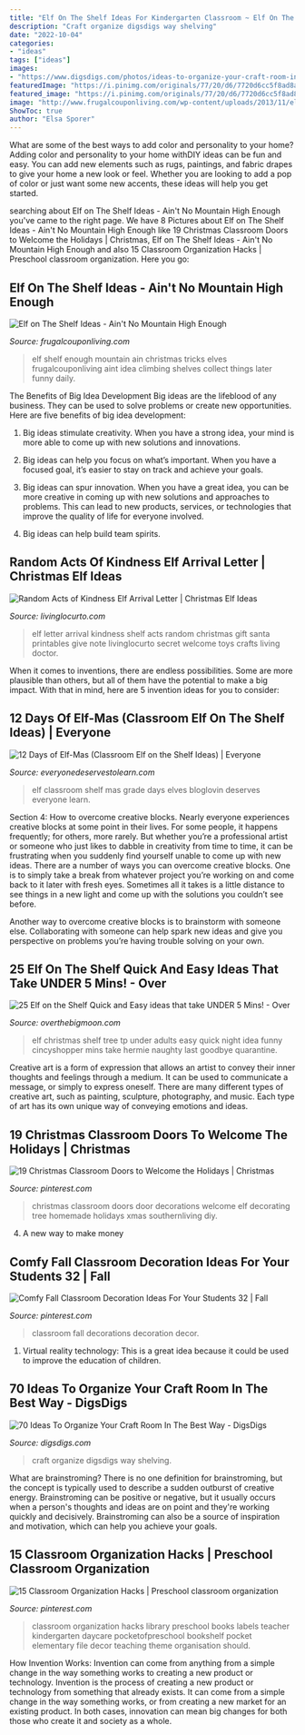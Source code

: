 ```yaml
---
title: "Elf On The Shelf Ideas For Kindergarten Classroom ~ Elf On The Shelf Ideas"
description: "Craft organize digsdigs way shelving"
date: "2022-10-04"
categories:
- "ideas"
tags: ["ideas"]
images:
- "https://www.digsdigs.com/photos/ideas-to-organize-your-craft-room-in-the-best-way-33-554x830.jpg"
featuredImage: "https://i.pinimg.com/originals/77/20/d6/7720d6cc5f8ad8ace46e0cd7206ec797.jpg"
featured_image: "https://i.pinimg.com/originals/77/20/d6/7720d6cc5f8ad8ace46e0cd7206ec797.jpg"
image: "http://www.frugalcouponliving.com/wp-content/uploads/2013/11/elfpic1.jpg"
ShowToc: true
author: "Elsa Sporer"
---
```



What are some of the best ways to add color and personality to your home?
Adding color and personality to your home withDIY ideas can be fun and easy. You can add new elements such as rugs, paintings, and fabric drapes to give your home a new look or feel. Whether you are looking to add a pop of color or just want some new accents, these ideas will help you get started.

	

		
searching about Elf on The Shelf Ideas - Ain&#039;t No Mountain High Enough you've came to the right page. We have 8 Pictures about Elf on The Shelf Ideas - Ain&#039;t No Mountain High Enough like 19 Christmas Classroom Doors to Welcome the Holidays | Christmas, Elf on The Shelf Ideas - Ain&#039;t No Mountain High Enough and also 15 Classroom Organization Hacks | Preschool classroom organization. Here you go:
		
    
## Elf On The Shelf Ideas - Ain&#039;t No Mountain High Enough

<img loading=lazy src="http://www.frugalcouponliving.com/wp-content/uploads/2013/11/elfpic1.jpg" onerror="this.onerror=null;this.src='https://tse4.mm.bing.net/th?id=OIP.Z145HBe-ZnoZ1PS-peZ0eAHaLE&amp;pid=15.1';" alt="Elf on The Shelf Ideas - Ain&#039;t No Mountain High Enough">

_Source: frugalcouponliving.com_

>elf shelf enough mountain ain christmas tricks elves frugalcouponliving aint idea climbing shelves collect things later funny daily. 

	

The Benefits of Big Idea Development
Big ideas are the lifeblood of any business. They can be used to solve problems or create new opportunities. Here are five benefits of big idea development:
1. Big ideas stimulate creativity. When you have a strong idea, your mind is more able to come up with new solutions and innovations.

2. Big ideas can help you focus on what’s important. When you have a focused goal, it’s easier to stay on track and achieve your goals.

3. Big ideas can spur innovation. When you have a great idea, you can be more creative in coming up with new solutions and approaches to problems. This can lead to new products, services, or technologies that improve the quality of life for everyone involved.

4. Big ideas can help build team spirits.

    
## Random Acts Of Kindness Elf Arrival Letter | Christmas Elf Ideas

<img loading=lazy src="https://www.livinglocurto.com/wp-content/uploads/2015/11/Elf-Shelf-Arrival-Letter-Random-Acts-Kindness.jpg" onerror="this.onerror=null;this.src='https://tse1.mm.bing.net/th?id=OIP.zU0VnObaQ0aDlMFUCMpXEQHaLC&amp;pid=15.1';" alt="Random Acts of Kindness Elf Arrival Letter | Christmas Elf Ideas">

_Source: livinglocurto.com_

>elf letter arrival kindness shelf acts random christmas gift santa printables give note livinglocurto secret welcome toys crafts living doctor. 

	

When it comes to inventions, there are endless possibilities. Some are more plausible than others, but all of them have the potential to make a big impact. With that in mind, here are 5 invention ideas for you to consider: 

    
## 12 Days Of Elf-Mas (Classroom Elf On The Shelf Ideas) | Everyone

<img loading=lazy src="http://4.bp.blogspot.com/-rjZncvcr_RY/VkOsHZPhu-I/AAAAAAAAD-c/pKugMVQLxFs/s1600/elf%2B5.png" onerror="this.onerror=null;this.src='https://tse3.mm.bing.net/th?id=OIP.7cRBBHSwcYVnkgsZJW2M2QHaHZ&amp;pid=15.1';" alt="12 Days of Elf-Mas (Classroom Elf on the Shelf Ideas) | Everyone">

_Source: everyonedeservestolearn.com_

>elf classroom shelf mas grade days elves bloglovin deserves everyone learn. 

	

Section 4: How to overcome creative blocks.
Nearly everyone experiences creative blocks at some point in their lives. For some people, it happens frequently; for others, more rarely. But whether you’re a professional artist or someone who just likes to dabble in creativity from time to time, it can be frustrating when you suddenly find yourself unable to come up with new ideas.
There are a number of ways you can overcome creative blocks. One is to simply take a break from whatever project you’re working on and come back to it later with fresh eyes. Sometimes all it takes is a little distance to see things in a new light and come up with the solutions you couldn’t see before.

Another way to overcome creative blocks is to brainstorm with someone else. Collaborating with someone can help spark new ideas and give you perspective on problems you’re having trouble solving on your own.

    
## 25 Elf On The Shelf Quick And Easy Ideas That Take UNDER 5 Mins! - Over

<img loading=lazy src="https://overthebigmoon.com/wp-content/uploads/2017/11/Elf-on-the-shelf-tps-the-Christmas-tree-21.jpg" onerror="this.onerror=null;this.src='https://tse3.mm.bing.net/th?id=OIP.9Bxa3R41wEiTwDvJLwx75gHaLH&amp;pid=15.1';" alt="25 Elf on the Shelf Quick and Easy ideas that take UNDER 5 Mins! - Over">

_Source: overthebigmoon.com_

>elf christmas shelf tree tp under adults easy quick night idea funny cincyshopper mins take hermie naughty last goodbye quarantine. 

	

Creative art is a form of expression that allows an artist to convey their inner thoughts and feelings through a medium. It can be used to communicate a message, or simply to express oneself. There are many different types of creative art, such as painting, sculpture, photography, and music. Each type of art has its own unique way of conveying emotions and ideas.

    
## 19 Christmas Classroom Doors To Welcome The Holidays | Christmas

<img loading=lazy src="https://i.pinimg.com/736x/bf/81/1c/bf811c0d4ce4ab5ec8cd12d2d0b1abee.jpg" onerror="this.onerror=null;this.src='https://tse2.mm.bing.net/th?id=OIP.Y32XwqkXCro9HF7c3nV8hwHaLH&amp;pid=15.1';" alt="19 Christmas Classroom Doors to Welcome the Holidays | Christmas">

_Source: pinterest.com_

>christmas classroom doors door decorations welcome elf decorating tree homemade holidays xmas southernliving diy. 

	

4. A new way to make money 

    
## Comfy Fall Classroom Decoration Ideas For Your Students 32 | Fall

<img loading=lazy src="https://i.pinimg.com/736x/45/a9/7d/45a97d9525401cd26d53ddd7631a8032.jpg" onerror="this.onerror=null;this.src='https://tse4.mm.bing.net/th?id=OIP.jf4ES30tHgjbytGQB-b-VQHaNJ&amp;pid=15.1';" alt="Comfy Fall Classroom Decoration Ideas For Your Students 32 | Fall">

_Source: pinterest.com_

>classroom fall decorations decoration decor. 

	

1. Virtual reality technology: This is a great idea because it could be used to improve the education of children.

    
## 70 Ideas To Organize Your Craft Room In The Best Way - DigsDigs

<img loading=lazy src="https://www.digsdigs.com/photos/ideas-to-organize-your-craft-room-in-the-best-way-33-554x830.jpg" onerror="this.onerror=null;this.src='https://tse2.mm.bing.net/th?id=OIP.t1JdpZ6YhKPYLbpfEhsoGgHaLG&amp;pid=15.1';" alt="70 Ideas To Organize Your Craft Room In The Best Way - DigsDigs">

_Source: digsdigs.com_

>craft organize digsdigs way shelving. 

	

What are brainstroming?
There is no one definition for brainstroming, but the concept is typically used to describe a sudden outburst of creative energy. Brainstroming can be positive or negative, but it usually occurs when a person's thoughts and ideas are on point and they're working quickly and decisively. Brainstroming can also be a source of inspiration and motivation, which can help you achieve your goals.

    
## 15 Classroom Organization Hacks | Preschool Classroom Organization

<img loading=lazy src="https://i.pinimg.com/originals/77/20/d6/7720d6cc5f8ad8ace46e0cd7206ec797.jpg" onerror="this.onerror=null;this.src='https://tse2.mm.bing.net/th?id=OIP.qhZVqDoCfvLTQs1_GJeXnwHaJ4&amp;pid=15.1';" alt="15 Classroom Organization Hacks | Preschool classroom organization">

_Source: pinterest.com_

>classroom organization hacks library preschool books labels teacher kindergarten daycare pocketofpreschool bookshelf pocket elementary file decor teaching theme organisation should. 

	

How Invention Works: Invention can come from anything from a simple change in the way something works to creating a new product or technology.
Invention is the process of creating a new product or technology from something that already exists. It can come from a simple change in the way something works, or from creating a new market for an existing product. In both cases, innovation can mean big changes for both those who create it and society as a whole.

